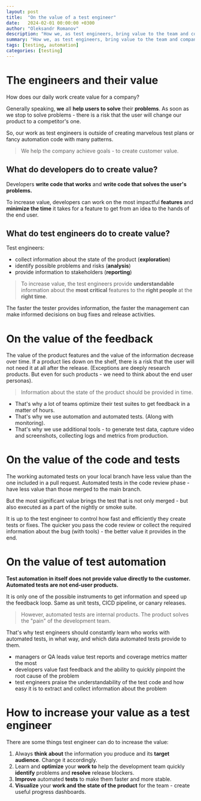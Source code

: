 ```yaml
---
layout: post
title:  "On the value of a test engineer"
date:   2024-02-01 00:00:00 +0300
author: "Oleksandr Romanov"
description: "How we, as test engineers, bring value to the team and company"
summary: "How we, as test engineers, bring value to the team and company"
tags: [testing, automation]
categories: [testing]
---
```


# The engineers and their value
How does our daily work create value for a company?  

Generally speaking, **we** all **help users to solve** their **problems**. As soon as we stop to solve problems - there is a risk that the user will change our product to a competitor's one. 

So, our work as test engineers is outside of creating marvelous test plans or fancy automation code with many patterns. 

> We help the company achieve goals - to create customer value.

## What do developers do to create value? 

Developers **write code that works** and **write code that solves the user's problems.** 

To increase value, developers can work on the most impactful **features** and **minimize the time** it takes for a feature to get from an idea to the hands of the end user. 

## What do test engineers do to create value?

Test engineers:
- collect information about the state of the product (**exploration**)
- identify possible problems and risks (**analysis**)
- provide information to stakeholders (**reporting**)

> To increase value, the test engineers provide **understandable** information about the **most critical** features to the **right people** at the **right time**. 

The faster the tester provides information, the faster the management can make informed decisions on bug fixes and release activities. 

# On the value of the feedback

The value of the product features and the value of the information decrease over time. If a product lies down on the shelf, there is a risk that the user will not need it at all after the release. (Exceptions are deeply research products. But even for such products - we need to think about the end user personas).  

> Information about the state of the product should be provided in time. 

- That's why a lot of teams optimize their test suites to get feedback in a matter of hours. 
- That's why we use automation and automated tests. (Along with monitoring).
- That's why we use additional tools - to generate test data, capture video and screenshots, collecting logs and metrics from production.

# On the value of the code and tests

The working automated tests on your local branch have less value than the one included in a pull request. Automated tests in the code review phase - have less value than those merged to the main branch. 

But the most significant value brings the test that is not only merged - but also executed as a part of the nightly or smoke suite.

It is up to the test engineer to control how fast and efficiently they create tests or fixes. The quicker you pass the code review or collect the required information about the bug (with tools) - the better value it provides in the end. 

# On the value of test automation

**Test automation in itself does not provide value directly to the customer. Automated tests are not end-user products.** 

It is only one of the possible instruments to get information and speed up the feedback loop. Same as unit tests, CICD pipeline, or canary releases.  

> However, automated tests are internal products. The product solves the "pain" of the development team. 

That's why test engineers should constantly learn who works with automated tests, in what way, and which data automated tests provide to them. 

- managers or QA leads value test reports and coverage metrics matter the most
- developers value fast feedback and the ability to quickly pinpoint the root cause of the problem
- test engineers praise the understandability of the test code and how easy it is to extract and collect information about the problem

# How to increase your value as a test engineer
There are some things test engineer can do to increase the value:  

1. Always **think about** the information you produce and its **target audience**. Change it accordingly.
2. Learn and **optimize** your **work to** help the development team quickly **identify** problems and **resolve** release blockers.
3. **Improve** automated **tests** to make them faster and more stable.
4. **Visualize** your **work and the state of the product** for the team - create useful progress dashboards.